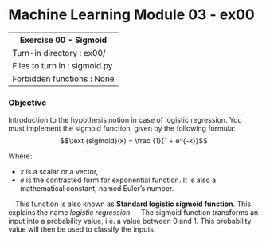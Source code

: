 # Machine Learning Module 03 - ex00

<table>
<tr><th>Exercise 00 -  Sigmoid</th></tr>
<tr><td>Turn-in directory : ex00/ </tr>
<tr><td>Files to turn in : sigmoid.py</tr>
<tr><td>Forbidden functions : None</tr>
</table>

### Objective

Introduction to the hypothesis notion in case of logistic regression. You must implement the sigmoid function, given by the following formula:
$$\text {sigmoid}(x) = \frac {1}{1 + e^{-x}}$$

Where:

 - $x$ is a scalar or a vector,
 - $e$ is the contracted form for exponential function. It is also a mathematical constant, named Euler’s number.

&emsp;This function is also known as **Standard logistic sigmoid function**. This explains the name *logistic regression*.
&emsp;The sigmoid function transforms an input into a probability value, i.e. a value between 0 and 1. This probability value will then be used to classify the inputs.
